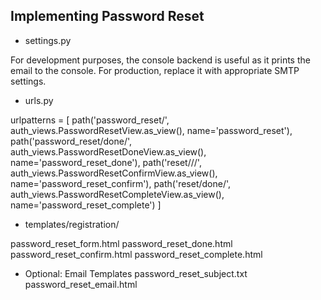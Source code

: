 ## Implementing Password Reset

- settings.py

For development purposes, the console backend is useful as it prints the email to the console. For production, replace it with appropriate SMTP settings.

- urls.py

urlpatterns = [
path('password_reset/', auth_views.PasswordResetView.as_view(), name='password_reset'),
path('password_reset/done/', auth_views.PasswordResetDoneView.as_view(), name='password_reset_done'),
path('reset/<uidb64>/<token>/', auth_views.PasswordResetConfirmView.as_view(), name='password_reset_confirm'),
path('reset/done/', auth_views.PasswordResetCompleteView.as_view(), name='password_reset_complete')
]

- templates/registration/

password_reset_form.html
password_reset_done.html
password_reset_confirm.html
password_reset_complete.html

- Optional: Email Templates
password_reset_subject.txt
password_reset_email.html


